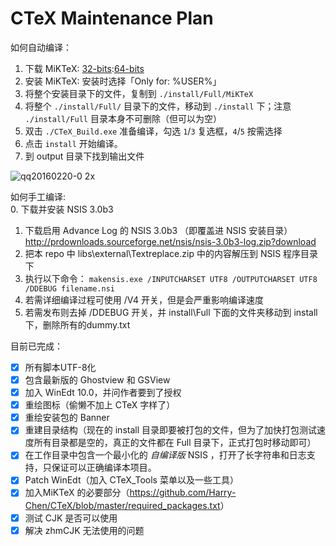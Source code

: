 CTeX Maintenance Plan  
====
如何自动编译：  

1. 下载 MiKTeX: [32-bits](http://mirrors.ctan.org/systems/win32/miktex/setup/basic-miktex-2.9.5872.exe):[64-bits](http://mirrors.ctan.org/systems/win32/miktex/setup/basic-miktex-2.9.5872-x64.exe)
2. 安装 MiKTeX: 安装时选择「Only for: %USER%」
3. 将整个安装目录下的文件，复制到 `./install/Full/MiKTeX`
4. 将整个 `./install/Full/` 目录下的文件，移动到 `./install` 下；注意 `./install/Full` 目录本身不可删除（但可以为空）
5. 双击 `./CTeX_Build.exe` 准备编译，勾选 `1`/`3` 复选框，`4`/`5` 按需选择
6. 点击 `install` 开始编译。
7. 到 output 目录下找到输出文件  

![qq20160220-0 2x](https://cloud.githubusercontent.com/assets/3348485/13194540/0ed7ca38-d7d0-11e5-8c3e-827134e34c3f.png) 

如何手工编译:  
0. 下载并安装 NSIS 3.0b3  
1. 下载启用 Advance Log 的 NSIS 3.0b3 （即覆盖进 NSIS 安装目录） http://prdownloads.sourceforge.net/nsis/nsis-3.0b3-log.zip?download   
2. 把本 repo 中 libs\external\Textreplace.zip 中的内容解压到 NSIS 程序目录下  
3. 执行以下命令： `makensis.exe /INPUTCHARSET UTF8 /OUTPUTCHARSET UTF8 /DDEBUG filename.nsi`  
4. 若需详细编译过程可使用 /V4 开关，但是会严重影响编译速度  
5. 若需发布则去掉 /DDEBUG 开关，并 install\Full 下面的文件夹移动到 install 下，删除所有的dummy.txt

目前已完成：  
- [x] 所有脚本UTF-8化  
- [x] 包含最新版的 Ghostview 和 GSView  
- [x] 加入 WinEdt 10.0，并问作者要到了授权
- [x] 重绘图标（偷懒不加上 CTeX 字样了）
- [x] 重绘安装包的 Banner    
- [x] 重建目录结构（现在的 install 目录即要被打包的文件，但为了加快打包测试速度所有目录都是空的，真正的文件都在 Full 目录下，正式打包时移动即可）  
- [x] 在工作目录中包含一个最小化的 _自编译版_ NSIS ，打开了长字符串和日志支持，只保证可以正确编译本项目。
- [x] Patch WinEdt（加入 CTeX_Tools 菜单以及一些工具）
- [x] 加入MiKTeX 的必要部分（<https://github.com/Harry-Chen/CTeX/blob/master/required_packages.txt>） 
- [x] 测试 CJK 是否可以使用 
- [x] 解决 zhmCJK 无法使用的问题
